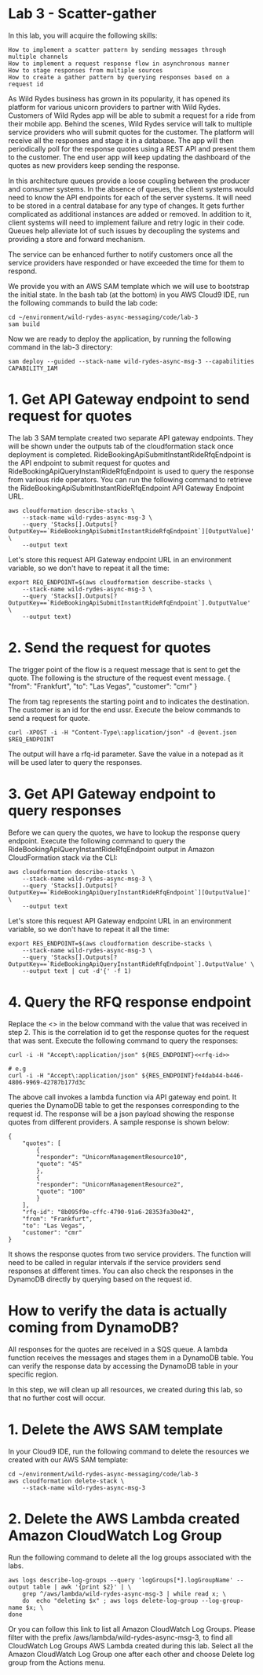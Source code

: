 # Lab 3 - Scatter-gather

<!-- Lab objectives -->
In this lab, you will acquire the following skills:

    How to implement a scatter pattern by sending messages through multiple channels
    How to implement a request response flow in asynchronous manner
    How to stage responses from multiple sources
    How to create a gather pattern by querying responses based on a request id
    
<!-- Lab overview -->
As Wild Rydes business has grown in its popularity, it has opened its platform for various unicorn providers to partner with Wild Rydes. Customers of Wild Rydes app will be able to submit a request for a ride from their mobile app. Behind the scenes, Wild Rydes service will talk to multiple service providers who will submit quotes for the customer. The platform will receive all the responses and stage it in a database. The app will then periodically poll for the response quotes using a REST API and present them to the customer. The end user app will keep updating the dashboard of the quotes as new providers keep sending the response.

In this architecture queues provide a loose coupling between the producer and consumer systems. In the absence of queues, the client systems would need to know the API endpoints for each of the server systems. It will need to be stored in a central database for any type of changes. It gets further complicated as additional instances are added or removed. In addition to it, client systems will need to implement failure and retry logic in their code. Queues help alleviate lot of such issues by decoupling the systems and providing a store and forward mechanism.

The service can be enhanced further to notify customers once all the service providers have responded or have exceeded the time for them to respond.

<!-- Build the lab artifacts from source -->
We provide you with an AWS SAM  template which we will use to bootstrap the initial state. In the bash tab (at the bottom) in you AWS Cloud9 IDE, run the following commands to build the lab code:

    cd ~/environment/wild-rydes-async-messaging/code/lab-3
    sam build

<!-- Deploy the application -->
Now we are ready to deploy the application, by running the following command in the lab-3 directory:

    sam deploy --guided --stack-name wild-rydes-async-msg-3 --capabilities CAPABILITY_IAM

<!-- Test Scatter-Gather -->

# 1. Get API Gateway endpoint to send request for quotes
The lab 3 SAM template created two separate API gateway endpoints. 
They will be shown under the outputs tab of the cloudformation stack once deployment is completed. 
RideBookingApiSubmitInstantRideRfqEndpoint is the API endpoint to submit request for quotes and RideBookingApiQueryInstantRideRfqEndpoint is used to query the response from various ride operators. 
You can run the following command to retrieve the RideBookingApiSubmitInstantRideRfqEndpoint API Gateway Endpoint URL.

    aws cloudformation describe-stacks \
        --stack-name wild-rydes-async-msg-3 \
        --query 'Stacks[].Outputs[?OutputKey==`RideBookingApiSubmitInstantRideRfqEndpoint`][OutputValue]' \
        --output text

Let's store this request API Gateway endpoint URL in an environment variable, so we don't have to repeat it all the time:

    export REQ_ENDPOINT=$(aws cloudformation describe-stacks \
        --stack-name wild-rydes-async-msg-3 \
        --query 'Stacks[].Outputs[?OutputKey==`RideBookingApiSubmitInstantRideRfqEndpoint`].OutputValue' \
        --output text)

# 2. Send the request for quotes
The trigger point of the flow is a request message that is sent to get the quote. 
The following is the structure of the request event message.
    {
        "from": "Frankfurt",
        "to": "Las Vegas",
        "customer": "cmr"
    }

The from tag represents the starting point and to indicates the destination. 
The customer is an id for the end ussr. Execute the below commands to send a request for quote.

    curl -XPOST -i -H "Content-Type\:application/json" -d @event.json $REQ_ENDPOINT

The output will have a rfq-id parameter. Save the value in a notepad as it will be used later to query the responses.

# 3. Get API Gateway endpoint to query responses
Before we can query the quotes, we have to lookup the response query endpoint. 
Execute the following command to query the RideBookingApiQueryInstantRideRfqEndpoint output in Amazon CloudFormation stack via the CLI:

    aws cloudformation describe-stacks \
        --stack-name wild-rydes-async-msg-3 \
        --query 'Stacks[].Outputs[?OutputKey==`RideBookingApiQueryInstantRideRfqEndpoint`][OutputValue]' \
        --output text

Let's store this request API Gateway endpoint URL in an environment variable, so we don't have to repeat it all the time:

    export RES_ENDPOINT=$(aws cloudformation describe-stacks \
        --stack-name wild-rydes-async-msg-3 \
        --query 'Stacks[].Outputs[?OutputKey==`RideBookingApiQueryInstantRideRfqEndpoint`].OutputValue' \
        --output text | cut -d'{' -f 1)

# 4. Query the RFQ response endpoint
Replace the <> in the below command with the value that was received in step 2. 
This is the correlation id to get the response quotes for the request that was sent. Execute the following command to query the responses:

    curl -i -H "Accept\:application/json" ${RES_ENDPOINT}<<rfq-id>>

    # e.g
    curl -i -H "Accept\:application/json" ${RES_ENDPOINT}fe4dab44-b446-4806-9969-42787b177d3c

The above call invokes a lambda function via API gateway end point. 
It queries the DynamoDB table to get the responses corresponding to the request id. 
The response will be a json payload showing the response quotes from different providers. A sample response is shown below:

    {
        "quotes": [
            {
            "responder": "UnicornManagementResource10",
            "quote": "45"
            },
            {
            "responder": "UnicornManagementResource2",
            "quote": "100"
            }
        ],
        "rfq-id": "8b095f9e-cffc-4790-91a6-28353fa30e42",
        "from": "Frankfurt",
        "to": "Las Vegas",
        "customer": "cmr"
    }

It shows the response quotes from two service providers. 
The function will need to be called in regular intervals if the service providers send responses at different times. 
You can also check the responses in the DynamoDB directly by querying based on the request id.

# How to verify the data is actually coming from DynamoDB?
All responses for the quotes are received in a SQS queue. 
A lambda function receives the messages and stages them in a DynamoDB table. 
You can verify the response data by accessing the DynamoDB table in your specific region.

<!-- Clean up -->
In this step, we will clean up all resources, we created during this lab, so that no further cost will occur.

# 1. Delete the AWS SAM template
In your Cloud9 IDE, run the following command to delete the resources we created with our AWS SAM template:

    cd ~/environment/wild-rydes-async-messaging/code/lab-3
    aws cloudformation delete-stack \
        --stack-name wild-rydes-async-msg-3

# 2. Delete the AWS Lambda created Amazon CloudWatch Log Group
Run the following command to delete all the log groups associated with the labs.

    aws logs describe-log-groups --query 'logGroups[*].logGroupName' --output table | awk '{print $2}' | \
        grep ^/aws/lambda/wild-rydes-async-msg-3 | while read x; \
        do  echo "deleting $x" ; aws logs delete-log-group --log-group-name $x; \
    done

Or you can follow this link  to list all Amazon CloudWatch Log Groups. 
Please filter with the prefix /aws/lambda/wild-rydes-async-msg-3, to find all CloudWatch Log Groups AWS Lambda created during this lab. 
Select all the Amazon CloudWatch Log Group one after each other and choose Delete log group from the Actions menu.